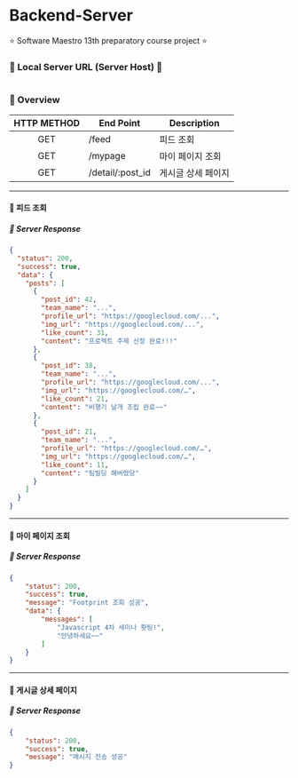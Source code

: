 # Backend-Server
⭐️ Software Maestro 13th preparatory course project ⭐️

### 🚨 Local Server URL (Server Host) 🚨
```text

```

### 🌸 Overview
|HTTP METHOD|End Point|Description|
|:------:|---|---|
| GET | /feed | 피드 조회 |
| GET | /mypage | 마이 페이지 조회 |
| GET | /detail/:post_id | 게시글 상세 페이지 |

---

#### 💚 피드 조회

##### 📌 Server Response
``` json
{	
  "status": 200,
  "success": true,
  "data": {
    "posts": [
      {
        "post_id": 42,
		"team_name": "...",
        "profile_url": "https://googlecloud.com/...",
        "img_url": "https://googlecloud.com/...",
        "like_count": 31,
        "content": "프로젝트 주제 선정 완료!!!"
      },
      {
        "post_id": 38,
		"team_name": "...",
        "profile_url": "https://googlecloud.com/...",
        "img_url": "https://googlecloud.com/…",
        "like_count": 21,
        "content": "비행기 날개 조립 완료~~"
      },
      {
        "post_id": 21,
		"team_name": "...",
        "profile_url": "https://googlecloud.com/…",
        "img_url": "https://googlecloud.com/…",
        "like_count": 11,
        "content": "팀빌딩 해버렸당"
      }
    ]
  }
}
```

---

#### 💚 마이 페이지 조회

##### 📌 Server Response
``` json
{
    "status": 200,
    "success": true,
    "message": "Footprint 조회 성공",
    "data": {
        "messages": [
            "Javascript 4차 세미나 홧팅!",
            "안녕하세요~~"
        ]
    }
}
```

---

#### 💚 게시글 상세 페이지

##### 📌 Server Response
``` json
{
    "status": 200,
    "success": true,
    "message": "메시지 전송 성공"
}
```

